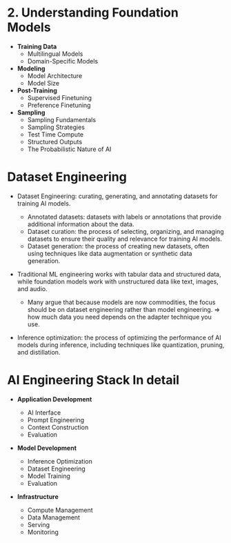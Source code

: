 # **2. Understanding Foundation Models**

- **Training Data**
  - Multilingual Models
  - Domain-Specific Models
- **Modeling**
  - Model Architecture
  - Model Size
- **Post-Training**
  - Supervised Finetuning
  - Preference Finetuning
- **Sampling**
  - Sampling Fundamentals
  - Sampling Strategies
  - Test Time Compute
  - Structured Outputs
  - The Probabilistic Nature of AI

# Dataset Engineering

- Dataset Engineering: curating, generating, and annotating datasets for
  training AI models.
  - Annotated datasets: datasets with labels or annotations that provide
    additional information about the data.
  - Dataset curation: the process of selecting, organizing, and managing
    datasets to ensure their quality and relevance for training AI models.
  - Dataset generation: the process of creating new datasets, often using
    techniques like data augmentation or synthetic data generation.

- Traditional ML engineering works with tabular data and structured data, while
  foundation models work with unstructured data like text, images, and audio.
  - Many argue that because models are now commodities, the focus should be on
    dataset engineering rather than model engineering. => how much data you need
    depends on the adapter technique you use.

- Inference optimization: the process of optimizing the performance of AI models
  during inference, including techniques like quantization, pruning, and
  distillation.

# AI Engineering Stack In detail

- **Application Development**
  - AI Interface
  - Prompt Engineering
  - Context Construction
  - Evaluation

- **Model Development**
  - Inference Optimization
  - Dataset Engineering
  - Model Training
  - Evaluation

- **Infrastructure**
  - Compute Management
  - Data Management
  - Serving
  - Monitoring
